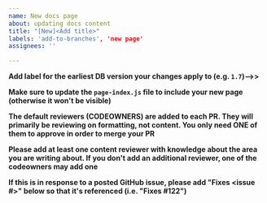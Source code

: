```yaml
---
name: New docs page
about: updating docs content
title: "[New]<Add title>"
labels: 'add-to-branches', 'new page'
assignees: ''

---
```


**Add label for the earliest DB version your changes apply to (e.g. `1.7`)-->>**

**Make sure to update the `page-index.js` file to include your new page
(otherwise it won't be visible)**

**The default reviewers (CODEOWNERS) are added to each PR.  They will
primarily be reviewing on formatting, not content.  You only need ONE of them
to approve in order to merge your PR**

**Please add at least one content reviewer with knowledge about the area you
are writing about.  If you don't add an additional reviewer, one of the
codeowners may add one**

**If this is in response to a posted GitHub issue, please add "Fixes <issue #>"
below so that it's referenced (i.e. "Fixes #122")**
